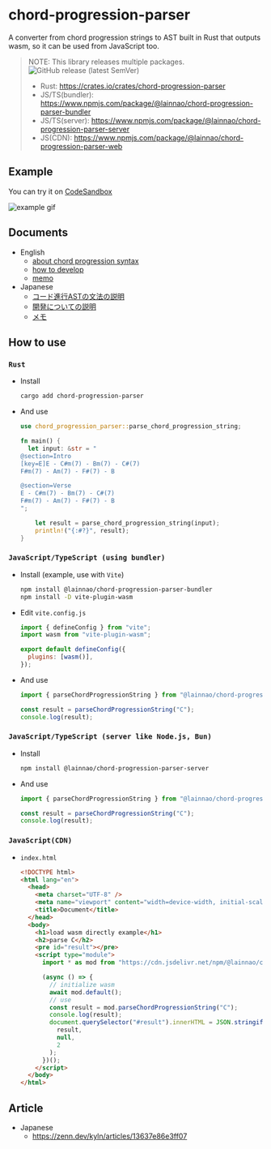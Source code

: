 # chord-progression-parser

A converter from chord progression strings to AST built in Rust that outputs wasm, so it can be used from JavaScript too.

> NOTE: This library releases multiple packages. ![GitHub release (latest SemVer)](https://img.shields.io/github/v/release/lainNao/chord-progression-parser)
>
> - Rust: <https://crates.io/crates/chord-progression-parser>
> - JS/TS(bundler): <https://www.npmjs.com/package/@lainnao/chord-progression-parser-bundler>
> - JS/TS(server): <https://www.npmjs.com/package/@lainnao/chord-progression-parser-server>
> - JS(CDN): <https://www.npmjs.com/package/@lainnao/chord-progression-parser-web>

## Example

You can try it on [CodeSandbox](https://codesandbox.io/p/devbox/vite-react-ts-forked-phmkrs?file=%2Fsrc%2FApp.tsx)

![example gif](https://i.imgur.com/kGwySIJ.gif)

## Documents

- English
  - [about chord progression syntax](./_docs/en/about-chord-progression-syntax.md)
  - [how to develop](./_docs/en/how-to-develop.md)
  - [memo](./_docs/en/memo.md)
- Japanese
  - [コード進行ASTの文法の説明](./_docs/ja/about-chord-progression-syntax.md)
  - [開発についての説明](./_docs/ja/how-to-develop.md)
  - [メモ](./_docs/ja/memo.md)

## How to use

### `Rust`

- Install

  ```sh
  cargo add chord-progression-parser
  ```

- And use

  ```rust
  use chord_progression_parser::parse_chord_progression_string;

  fn main() {
    let input: &str = "
  @section=Intro
  [key=E]E - C#m(7) - Bm(7) - C#(7)
  F#m(7) - Am(7) - F#(7) - B
  
  @section=Verse
  E - C#m(7) - Bm(7) - C#(7)
  F#m(7) - Am(7) - F#(7) - B
  ";

      let result = parse_chord_progression_string(input);
      println!("{:#?}", result);
  }
  ```

### `JavaScript/TypeScript (using bundler)`

- Install (example, use with `Vite`)

  ```sh
  npm install @lainnao/chord-progression-parser-bundler
  npm install -D vite-plugin-wasm
  ```

- Edit `vite.config.js`

  ```js
  import { defineConfig } from "vite";
  import wasm from "vite-plugin-wasm";

  export default defineConfig({
    plugins: [wasm()],
  });
  ```

- And use

  ```typescript
  import { parseChordProgressionString } from "@lainnao/chord-progression-parser-bundler/chord_progression_parser";

  const result = parseChordProgressionString("C");
  console.log(result);
  ```

### `JavaScript/TypeScript (server like Node.js, Bun)`

- Install

  ```sh
  npm install @lainnao/chord-progression-parser-server
  ```

- And use

  ```typescript
  import { parseChordProgressionString } from "@lainnao/chord-progression-parser-server/chord_progression_parser";

  const result = parseChordProgressionString("C");
  console.log(result);
  ```

### `JavaScript(CDN)`

- `index.html`

  ```html
  <!DOCTYPE html>
  <html lang="en">
    <head>
      <meta charset="UTF-8" />
      <meta name="viewport" content="width=device-width, initial-scale=1.0" />
      <title>Document</title>
    </head>
    <body>
      <h1>load wasm directly example</h1>
      <h2>parse C</h2>
      <pre id="result"></pre>
      <script type="module">
        import * as mod from "https://cdn.jsdelivr.net/npm/@lainnao/chord-progression-parser-web@0.4.0/chord_progression_parser.js";

        (async () => {
          // initialize wasm
          await mod.default();
          // use
          const result = mod.parseChordProgressionString("C");
          console.log(result);
          document.querySelector("#result").innerHTML = JSON.stringify(
            result,
            null,
            2
          );
        })();
      </script>
    </body>
  </html>
  ```

## Article

- Japanese
  - <https://zenn.dev/kyln/articles/13637e86e3ff07>
